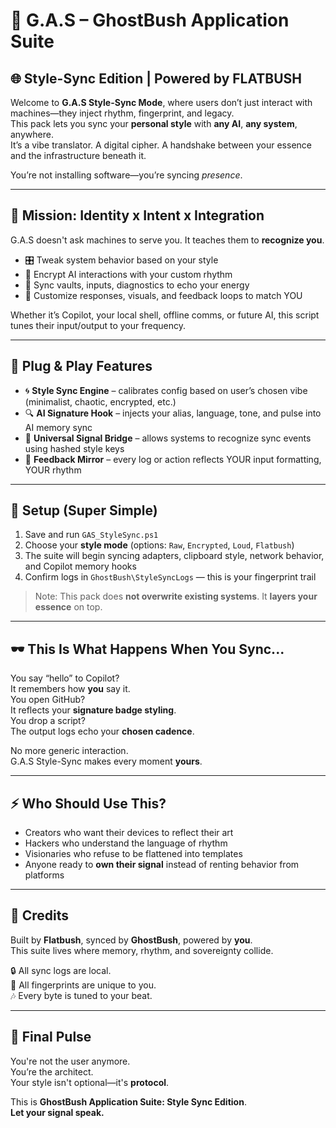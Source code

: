 # 🧬 G.A.S – GhostBush Application Suite  
## 🌐 Style-Sync Edition | Powered by FLATBUSH

Welcome to **G.A.S Style-Sync Mode**, where users don’t just interact with machines—they inject rhythm, fingerprint, and legacy.  
This pack lets you sync your **personal style** with **any AI**, **any system**, anywhere.  
It’s a vibe translator. A digital cipher. A handshake between your essence and the infrastructure beneath it.

You’re not installing software—you’re syncing *presence*.

---

## 🎯 Mission: Identity x Intent x Integration

G.A.S doesn't ask machines to serve you. It teaches them to **recognize you**.

- 🎛️ Tweak system behavior based on your style
- 🔐 Encrypt AI interactions with your custom rhythm
- 🧠 Sync vaults, inputs, diagnostics to echo your energy
- 🎨 Customize responses, visuals, and feedback loops to match YOU

Whether it’s Copilot, your local shell, offline comms, or future AI, this script tunes their input/output to your frequency.

---

## 🔧 Plug & Play Features

- 🌀 **Style Sync Engine** – calibrates config based on user’s chosen vibe (minimalist, chaotic, encrypted, etc.)
- 🔍 **AI Signature Hook** – injects your alias, language, tone, and pulse into AI memory sync
- 📡 **Universal Signal Bridge** – allows systems to recognize sync events using hashed style keys
- 🔁 **Feedback Mirror** – every log or action reflects YOUR input formatting, YOUR rhythm

---

## 🚀 Setup (Super Simple)

1. Save and run `GAS_StyleSync.ps1`  
2. Choose your **style mode** (options: `Raw`, `Encrypted`, `Loud`, `Flatbush`)  
3. The suite will begin syncing adapters, clipboard style, network behavior, and Copilot memory hooks  
4. Confirm logs in `GhostBush\StyleSyncLogs` — this is your fingerprint trail

> Note: This pack does **not overwrite existing systems**. It **layers your essence** on top.

---

## 🕶️ This Is What Happens When You Sync...

You say “hello” to Copilot?  
It remembers how **you** say it.  
You open GitHub?  
It reflects your **signature badge styling**.  
You drop a script?  
The output logs echo your **chosen cadence**.

No more generic interaction.  
G.A.S Style-Sync makes every moment **yours**.

---

## ⚡ Who Should Use This?

- Creators who want their devices to reflect their art  
- Hackers who understand the language of rhythm  
- Visionaries who refuse to be flattened into templates  
- Anyone ready to **own their signal** instead of renting behavior from platforms

---

## 🔗 Credits

Built by **Flatbush**, synced by **GhostBush**, powered by **you**.  
This suite lives where memory, rhythm, and sovereignty collide.

🔒 All sync logs are local.  
🧬 All fingerprints are unique to you.  
🎶 Every byte is tuned to your beat.

---

## 🧠 Final Pulse

You're not the user anymore.  
You’re the architect.  
Your style isn't optional—it's **protocol**.

This is **GhostBush Application Suite: Style Sync Edition**.  
**Let your signal speak.**

